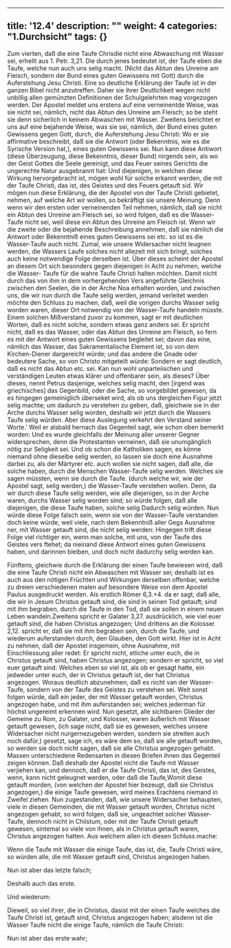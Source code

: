 
---
title: '12.4'
description: ""
weight: 4
categories: "1.Durchsicht"
tags: {}
---
<!-- Seite 580 -->

Zum vierten, daß die eine Taufe Chrisdie
nicht eine Abwaschung mit Wasser sei, erhellt
aus 1. Petr. 3,21. Die durch jenes bedeutet ist,
der Taufe eben die Taufe, welche nun auch uns selig macht.
(Nicht das Abtun des Unreine am Fleisch,
sondern der Bund eines guten Gewissens mit
Gott) durch die Auferstehung Jesu Christi.
Eine so deutliche Erklärung der Taufe ist in der ganzen
Bibel nicht anzutreffen. Daher sie ihrer Deutlichkeit
wegen nicht unbillig allen gemünzten Definitionen
der Schulgelehrten mag vorgezogen werden.
Der Apostel meldet uns erstens auf eine verneinentde
Weise, was sie nicht sei, nämlich, nicht das
Abtun des Unreine am Fleisch; so be steht sie
denn sicherlich in keinem Abwaschen mit Wasser.
Zweitens berichtet er uns auf eine bejahende Weise,
was sie sei, nämlich, der Bund eines guten<!-- Seite 581 -->
Gewissens gegen Gott, durch, die Auferstehung
Jesu Christi: Wo er sie affirmative beschreibt,
daß sie die Antwort (oder Bekenntnis, wie es die
Syrische Version hat,), eines guten Gewissens sei.
Nun kann diese Antiwort (diese Überzeugung, diese
Bekenntnis, dieser Bund) nirgends sein, als wo der
Geist Gottes die Seele gereinigt, und das Feuer
seines Gerichts die ungerechte Natur ausgebrannt hat:
Und diejenigen, in welchen diese Wirkung hervorgebracht
ist, mögen wohl für solche erkannt werden, die
mit der Taufe Christi, das ist, des Geistes und des
Feuers getauft sid. Wir mögen nun diese Erklärung,
die der Apostel von der Taufe Christi gebietet,
nehmen, auf welche Art wir wollen, so bekräftigt sie
unsere Meinung. Denn wenn wir den ersten oder
verneinenden Teil nehmen, nämlich, daß sie nicht
ein Abtun des Unreine am Fleisch sei, so wird
folgen, daß es die Wasser-Taufe nicht sei, weil
diese ein Abtun des Unreine am Fleisch ist. Wenn wir
die zweite oder die bejahende Beschreibung annehmen,
daß sie nämlich die Antwort oder Bekenntniß
eines guten Gewissens sei etc. so ist es die Wasser-Taufe
auch nicht. Zumal, wie unsere Widersacher nicht
leugnen werden, die Wassers Laufe solches nicht allezeit
mit sich bringt, solches auch keine notwendige
Folge derselben ist. Über dieses scheint der Apostel
an diesem Ort sich besonders gegen diejenigen in Acht
zu nehmen, welche die Wasser- Taufe für die wahre
Taufe Christi halten möchten. Damit nicht durch
das von ihm in dem vorhergehenden Vers angeführte
Gleichnis zwischen den Seelen, die in der Arche Noa
erhalten worden, und zwischen uns, die wir nun durch
die Taufe selig werden, jemand verleitet werden möchte
den Schluss zu machen, daß, weil die vorigen
durchs Wasser selig worden waren, dieser Ort notwendig
von der Wasser-Taufe handeln müsste. Einem<!-- Seite 582 -->
solchen Mißverstand zuvor zu kommen, sagt er mit
deutlichen Worten, daß es nicht solche, sondern etwas
ganz anders sei. Er spricht nicht, daß es das Wasser,
oder das Abtun des Unreine am Fleisch, so
fern es mit der Antwort eines guten Gewissens
begleitet sei; davon das eine, nämlich das Wasser,
das Sakramentalische Element ist, so von
dem Kirchen-Diener dargereicht würde; und
das andere die Gnade oder bedeutere Sache, so
von Christo mitgeteilt würde: Sondern er
sagt deutlich, daß es nicht das Abtun etc. sei.
Kan nun wohl unparteiischen und verständigen Leuten
etwas klärer und offenbarer sein, als dieses? Über
dieses, nennt Petrus dasjenige, welches selig macht,
den [irgend was griechisches] das Gegenbild, oder die Sache, so
vorgebildet gewesen, da es hingegen gemeiniglich
überseket wird, als ob uns dergleichen Figur jetzt selig
machte; um dadurch zu verstehen zu geben, daß,
gleichwie sie in der Arche durchs Wasser selig worden,
deshalb wir jetzt durch die Wassers Taufe selig würden.
Aber diese Auslegung verkehrt den Verstand seiner
Worte.' Weil er alsbald hernach das Gegenteil
sagt, wie schon oben bemerkt worden: Und es wurde
gleichfalls der Meinung aller unserer Gegner widersprechen,
denn die Protestanten verneinen, daß
sie unumgänglich nötig zur Seligkeit sei. Und ob
schon die Katholiken sagen, es könne niemand ohne dieseibe
selig werden, so lassen sie doch eine Ausnahme
darbei zu, als der Märtyrer etc. auch wollen sie nicht
sagen, daß alle, die solche haben, durch die
Menschen Wasser-Taufe selig werden. Welches sie sagen müssten,
wenn sie durch die Taufe. (durch welche wir,
wie der Apostel sagt, selig werden,) die Wasser-Taufe
verstehen wollen. Denn, da wir durch diese
Taufe selig werden, wie alle diejenigen, so in der Arche
waren, durchs Wasser selig worden sind; so würde<!-- Seite 583 -->
folgen, daß alle diejenigen, die diese Taufe haben,
solche selig Dadurch selig würden. Nun würde diese Folge falsch
sein, wenn sie von der Wasser-Taufe verstanden doch keine würde, weil viele, nach dem Bekenntniß aller Gegs Ausnahme ner, mit Wasser getauft sind, die nicht selig werden: Hingegen trift diese Folge viel richtiger ein, wenn man solche, mit uns, von der Taufe des Geistes vers ftehet; da nieinand diese Antwort eines guten Gewissens haben, und darinnen bleiben, und doch nicht dadurchy selig werden kan.

Fünftens, gleichwie durch die Erklärung der einen
Taufe bewiesen wird, daß die eine Taufe Christi
nicht ein Abwaschen mit Wasser sei; deshalb ist
es auch aus den nötigen Früchten und Wirkungen
derselben offenbar, welche zu dreien verschiedenen
malen auf besondere Weise von dem Apostel Paulus
ausgedruckt werden. Als erstlich Römer 6,3.+4.
da er sagt, daß alle, die wir in Jesum Christus
getauft sind, die sind in seinen Tod getauft; sind
mit ihm begraben, durch die Taufe in den Tod,
daß sie sollen in einem neuen Leben wandeln.Zweitens
spricht er Galater 3,27. ausdrücklich, wie viel
euer getauft sind, die haben Christus angezogen;
Und drittens an die Kolosser 2,12. spricht er, daß
sie mit ihm begraben sein, durch die Taufe, und
wiederum auferstanden durch, den Glauben, den
Gott wirkt. Hier ist in Acht zu nehmen, daß
der Apostel insgemein, ohne Ausnahme, mit Einschliessung
aller redet: Er spricht nicht, etliche unter euch,
die in Christus getauft sind, haben Christus angezogen;
sondern er spricht, so viel euer getauft sind:
Welches eben so viel ist, als ob er gesagt hatte, ein
jedweder unter euch, der in Christus getauft ist, der
hat Christus angezogen. Woraus deutlich abzunehmen,
daß es nicht van der Wasser-Taufe, sondern
von der Taufe des Geistes zu verstehen sei. Weit<!-- Seite 584 -->
sonst folgen würde, daß ein jeder, der mit Wasser getauft
worden, Christus angezogen habe, und mit ihm
auferstanden sei; welches jederman für höchst ungereimt
erkennen wird. Nun gesetzt, alle sichtbaren
Glieder der Gemeine zu Rom, zu Galater, und Kolosser,
waren äußerlich mit Wasser getauft gewesen,
(ich sage nicht, daß sie es gewesen, welches unsere
Widersacher nicht nurgernezugeben werden, sondern
sie streiten auch noch dafür,) gesetzt, sage ich, es wäre
dem so, daß sie alle getauft worden, so werden
sie doch nicht sagen, daß sie alle Christus angezogen
gehabt. Massen unterschiedene Redensarten
in diesen Briefen ihnen das Gegenteil zeigen können.
Daß deshalb der Apostel nicht die Taufe mit Wasser
verjiehen kan, und dennoch, daß er die Taufe Christi,
das ist, des Geistes, wenn, kann nicht geleugnet
werden, oder daß die Taufe,Womit diese getauft
morden, (von welchen der Apostel hier bezeugt, daß
sie Christus angezogen,) die einige Taufe gewesen,
wird meines Erachtens niemand in Zweifel ziehen.
Nun zugestanden, daß, wie unsere Widersacher behaupten,
viele in diesen Gemeinden, die mit Wasser
getauft worden, Christus nicht angezogen gehabt, so
wird folgen, daß sie, ungeachtet solcher Wasser-Taufe,
dennoch nicht in Chỉistum, oder mit der Taufe
 Christi getauft gewesen, sintemal so viele von ihnen,
als in Christus getauft waren, Christus angezogen
hatten. Aus welchem allen ich diesen Schluss mache:

Wenn die Taufe mit Wasser die einige Taufe, das
ist, die, Taufe Christi wäre, so würden alle, die mit
Wasser getauft sind, Christus angezogen haben.

Nun ist aber das letzte falsch;

Deshalb auch das erste.

Und wiederum:

Dieweil, so viel ihrer, die in Christus, dasist mit
der einen Taufe welches die Taufe Christi ist, getauft<!-- Seite 585 -->
sind, Christus angezogen haben; alsdenn ist die
Wasser Taufe nicht die einige Taufe, nämlich die
Taufe Christi:

Nun ist aber das erste wahr;

